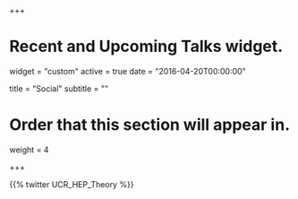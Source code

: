 +++
# Recent and Upcoming Talks widget.
widget = "custom"
active = true
date = "2016-04-20T00:00:00"

title = "Social"
subtitle = ""

# Order that this section will appear in.
weight = 4


+++

<!-- <a class="twitter-timeline" data-height="400" href="https://twitter.com/UCR_HEP_Theory">Tweets by UCR_HEP_Theory</a> <script async src="http://platform.twitter.com/widgets.js" charset="utf-8"></script> -->

{{% twitter UCR_HEP_Theory %}}
